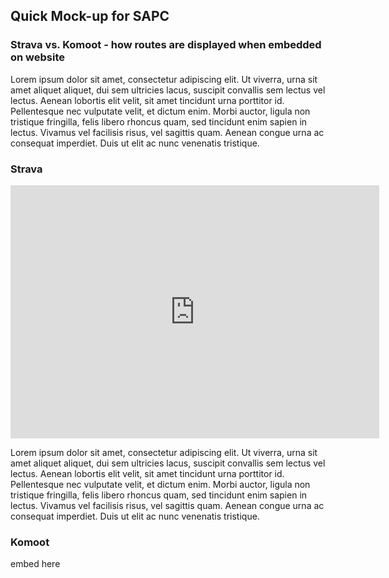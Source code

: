 ## Quick Mock-up for SAPC
### Strava vs. Komoot - how routes are displayed when embedded on website

Lorem ipsum dolor sit amet, consectetur adipiscing elit. Ut viverra, urna sit amet aliquet aliquet, dui sem ultricies lacus, suscipit convallis sem lectus vel lectus. Aenean lobortis elit velit, sit amet tincidunt urna porttitor id. Pellentesque nec vulputate velit, et dictum enim. Morbi auctor, ligula non tristique fringilla, felis libero rhoncus quam, sed tincidunt enim sapien in lectus. Vivamus vel facilisis risus, vel sagittis quam. Aenean congue urna ac consequat imperdiet. Duis ut elit ac nunc venenatis tristique.

### Strava

<iframe height='405' width='590' frameborder='0' allowtransparency='true' scrolling='no' src='https://www.strava.com/activities/3583404990/embed/cbc68b92dcadfffba48cb9bce2815ff6bcc9ba72'></iframe>

Lorem ipsum dolor sit amet, consectetur adipiscing elit. Ut viverra, urna sit amet aliquet aliquet, dui sem ultricies lacus, suscipit convallis sem lectus vel lectus. Aenean lobortis elit velit, sit amet tincidunt urna porttitor id. Pellentesque nec vulputate velit, et dictum enim. Morbi auctor, ligula non tristique fringilla, felis libero rhoncus quam, sed tincidunt enim sapien in lectus. Vivamus vel facilisis risus, vel sagittis quam. Aenean congue urna ac consequat imperdiet. Duis ut elit ac nunc venenatis tristique.

### Komoot

embed here
